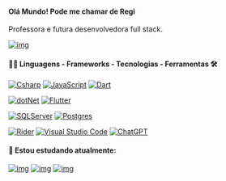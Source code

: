 #### Olá Mundo! Pode me chamar de Regi

Professora e futura desenvolvedora full stack.

[![img](https://camo.githubusercontent.com/07dea66b04ab42c20323e40c4a0393641454e66a9a7c7e8a5290c5095d7e97dc/68747470733a2f2f6170692e76697369746f7262616467652e696f2f6170692f636f6d62696e65643f706174683d68747470732533412532462532466769746875622e636f6d25324661727468757267616c616e7469266c6162656c3d5669736974616e74657325323028484f4a45253246546f74616c29266c6162656c436f6c6f723d25323335623138376526636f756e74436f6c6f723d253233356231383765266c6162656c5374796c653d7570706572)](https://visitorbadge.io/status?path=https%3A%2F%2Fgithub.com%2Farthurgalanti)

#### 👨‍💻 Linguagens - Frameworks - Tecnologias - Ferramentas 🛠

[![Csharp](https://camo.githubusercontent.com/7619ecdd47d05ba94afb03c799656bc9b9b08aae35b308b899680bf6299a030b/68747470733a2f2f696d672e736869656c64732e696f2f62616467652f4353686172702d2532333933344238453f7374796c653d666c61742d737175617265266c6162656c436f6c6f723d253233343134313431266c6f676f3d637368617270266c6f676f436f6c6f723d7768697465)](https://camo.githubusercontent.com/7619ecdd47d05ba94afb03c799656bc9b9b08aae35b308b899680bf6299a030b/68747470733a2f2f696d672e736869656c64732e696f2f62616467652f4353686172702d2532333933344238453f7374796c653d666c61742d737175617265266c6162656c436f6c6f723d253233343134313431266c6f676f3d637368617270266c6f676f436f6c6f723d7768697465) [![JavaScript](https://camo.githubusercontent.com/37bff19ea5ba1f0162cfe52d2aa46e525ad8c3dbcae49de4c6009b75b0609335/68747470733a2f2f696d672e736869656c64732e696f2f62616467652f4a6176615363726970742d2532334546443831443f7374796c653d666c61742d737175617265266c6162656c436f6c6f723d253233343134313431266c6f676f3d6a617661736372697074266c6f676f436f6c6f723d7768697465)](https://camo.githubusercontent.com/37bff19ea5ba1f0162cfe52d2aa46e525ad8c3dbcae49de4c6009b75b0609335/68747470733a2f2f696d672e736869656c64732e696f2f62616467652f4a6176615363726970742d2532334546443831443f7374796c653d666c61742d737175617265266c6162656c436f6c6f723d253233343134313431266c6f676f3d6a617661736372697074266c6f676f436f6c6f723d7768697465) [![Dart](https://camo.githubusercontent.com/1b594bf631d6f15e7133a83242290fa52961afa058c9454e480833532c642357/68747470733a2f2f696d672e736869656c64732e696f2f62616467652f446172742d2532333241414545393f7374796c653d666c61742d737175617265266c6162656c436f6c6f723d253233343134313431266c6f676f3d64617274266c6f676f436f6c6f723d7768697465)](https://camo.githubusercontent.com/1b594bf631d6f15e7133a83242290fa52961afa058c9454e480833532c642357/68747470733a2f2f696d672e736869656c64732e696f2f62616467652f446172742d2532333241414545393f7374796c653d666c61742d737175617265266c6162656c436f6c6f723d253233343134313431266c6f676f3d64617274266c6f676f436f6c6f723d7768697465)



[![dotNet](https://camo.githubusercontent.com/12b26bd0799a9e61b83f4b5024e80a06ebd5e7f6a71d65908b7c315c5ec20fc4/68747470733a2f2f696d672e736869656c64732e696f2f62616467652f2e4e45542d2532333633314637343f7374796c653d666c61742d737175617265266c6162656c436f6c6f723d253233343134313431266c6f676f3d646f746e6574266c6f676f436f6c6f723d7768697465)](https://camo.githubusercontent.com/12b26bd0799a9e61b83f4b5024e80a06ebd5e7f6a71d65908b7c315c5ec20fc4/68747470733a2f2f696d672e736869656c64732e696f2f62616467652f2e4e45542d2532333633314637343f7374796c653d666c61742d737175617265266c6162656c436f6c6f723d253233343134313431266c6f676f3d646f746e6574266c6f676f436f6c6f723d7768697465) [![Flutter](https://camo.githubusercontent.com/e7f319995b7a66f8d3431595d24c29416172ccca44580b5a4c5a26f88a68efe8/68747470733a2f2f696d672e736869656c64732e696f2f62616467652f466c75747465722d2532333035353539353f7374796c653d666c61742d737175617265266c6162656c436f6c6f723d253233343134313431266c6f676f3d666c7574746572266c6f676f436f6c6f723d7768697465)](https://camo.githubusercontent.com/e7f319995b7a66f8d3431595d24c29416172ccca44580b5a4c5a26f88a68efe8/68747470733a2f2f696d672e736869656c64732e696f2f62616467652f466c75747465722d2532333035353539353f7374796c653d666c61742d737175617265266c6162656c436f6c6f723d253233343134313431266c6f676f3d666c7574746572266c6f676f436f6c6f723d7768697465)

[![SQLServer](https://camo.githubusercontent.com/12f8dab57347f75ff26cccac8891d790642955a41bd1179b053dbe7066fedd34/68747470733a2f2f696d672e736869656c64732e696f2f62616467652f53514c5365727665722d2532334442324132302e7376673f7374796c653d666c61742d737175617265266c6162656c436f6c6f723d253233343134313431266c6f676f3d6d6963726f736f667473716c736572766572266c6f676f436f6c6f723d7768697465)](https://camo.githubusercontent.com/12f8dab57347f75ff26cccac8891d790642955a41bd1179b053dbe7066fedd34/68747470733a2f2f696d672e736869656c64732e696f2f62616467652f53514c5365727665722d2532334442324132302e7376673f7374796c653d666c61742d737175617265266c6162656c436f6c6f723d253233343134313431266c6f676f3d6d6963726f736f667473716c736572766572266c6f676f436f6c6f723d7768697465) [![Postgres](https://camo.githubusercontent.com/95bac574a5cef1615b46d550eced619e7f003c9593872793591e21f6e528a993/68747470733a2f2f696d672e736869656c64732e696f2f62616467652f506f737467726553514c2d2532333331363139322e7376673f7374796c653d666c61742d737175617265266c6162656c436f6c6f723d253233343134313431266c6f676f3d706f737467726573716c266c6f676f436f6c6f723d7768697465)](https://camo.githubusercontent.com/95bac574a5cef1615b46d550eced619e7f003c9593872793591e21f6e528a993/68747470733a2f2f696d672e736869656c64732e696f2f62616467652f506f737467726553514c2d2532333331363139322e7376673f7374796c653d666c61742d737175617265266c6162656c436f6c6f723d253233343134313431266c6f676f3d706f737467726573716c266c6f676f436f6c6f723d7768697465)

[![Rider](https://camo.githubusercontent.com/f0fb232c3734ae2abb4f210d37cdb9e4a2ec7a7ed419273aed04f7c451bf71c3/68747470733a2f2f696d672e736869656c64732e696f2f62616467652f52696465722d2532333030303f7374796c653d666c61742d737175617265266c6162656c436f6c6f723d253233343134313431266c6f676f3d7269646572266c6f676f436f6c6f723d7768697465)](https://camo.githubusercontent.com/f0fb232c3734ae2abb4f210d37cdb9e4a2ec7a7ed419273aed04f7c451bf71c3/68747470733a2f2f696d672e736869656c64732e696f2f62616467652f52696465722d2532333030303f7374796c653d666c61742d737175617265266c6162656c436f6c6f723d253233343134313431266c6f676f3d7269646572266c6f676f436f6c6f723d7768697465) [![Visual Studio Code](https://camo.githubusercontent.com/95a9d900f5a8cc27799a3c5c207c52268dd3c25fc3388f636360ed03d76f97ea/68747470733a2f2f696d672e736869656c64732e696f2f62616467652f56697375616c25323053747564696f253230436f64652d2532333244394545413f7374796c653d666c61742d737175617265266c6162656c436f6c6f723d253233343134313431266c6f676f3d76697375616c2d73747564696f2d636f6465266c6f676f436f6c6f723d7768697465)](https://camo.githubusercontent.com/95a9d900f5a8cc27799a3c5c207c52268dd3c25fc3388f636360ed03d76f97ea/68747470733a2f2f696d672e736869656c64732e696f2f62616467652f56697375616c25323053747564696f253230436f64652d2532333244394545413f7374796c653d666c61742d737175617265266c6162656c436f6c6f723d253233343134313431266c6f676f3d76697375616c2d73747564696f2d636f6465266c6f676f436f6c6f723d7768697465) [![ChatGPT](https://camo.githubusercontent.com/b10b4ccb60bfedcb041ca158eb065dc8df72df6d7bcf689440ff507bcf3d8282/68747470733a2f2f696d672e736869656c64732e696f2f62616467652f436861744750542d2532333141394137413f7374796c653d666c61742d737175617265266c6162656c436f6c6f723d253233343134313431266c6f676f3d6f70656e6169266c6f676f436f6c6f723d7768697465)](https://camo.githubusercontent.com/b10b4ccb60bfedcb041ca158eb065dc8df72df6d7bcf689440ff507bcf3d8282/68747470733a2f2f696d672e736869656c64732e696f2f62616467652f436861744750542d2532333141394137413f7374796c653d666c61742d737175617265266c6162656c436f6c6f723d253233343134313431266c6f676f3d6f70656e6169266c6f676f436f6c6f723d7768697465)

#### 🌱 Estou estudando atualmente:

[![img](https://camo.githubusercontent.com/3e07fdbca9040e31b1dad8de3984497323d590ae31d8e51d6bd8bfc308d5d621/68747470733a2f2f696d672e736869656c64732e696f2f62616467652f547970655363726970742d2532333246373443303f7374796c653d666c61742d737175617265266c6162656c436f6c6f723d253233343134313431266c6f676f3d74797065736372697074266c6f676f436f6c6f723d7768697465)](https://camo.githubusercontent.com/3e07fdbca9040e31b1dad8de3984497323d590ae31d8e51d6bd8bfc308d5d621/68747470733a2f2f696d672e736869656c64732e696f2f62616467652f547970655363726970742d2532333246373443303f7374796c653d666c61742d737175617265266c6162656c436f6c6f723d253233343134313431266c6f676f3d74797065736372697074266c6f676f436f6c6f723d7768697465) [![img](https://camo.githubusercontent.com/7532a090d7c0270702c44d3d9cbfa62033294559db0dce3135ca384c0002959e/68747470733a2f2f696d672e736869656c64732e696f2f62616467652f416e67756c61722d2532334445333634313f7374796c653d666c61742d737175617265266c6162656c436f6c6f723d253233343134313431266c6f676f3d616e67756c6172266c6f676f436f6c6f723d7768697465)](https://camo.githubusercontent.com/7532a090d7c0270702c44d3d9cbfa62033294559db0dce3135ca384c0002959e/68747470733a2f2f696d672e736869656c64732e696f2f62616467652f416e67756c61722d2532334445333634313f7374796c653d666c61742d737175617265266c6162656c436f6c6f723d253233343134313431266c6f676f3d616e67756c6172266c6f676f436f6c6f723d7768697465) [![img](https://camo.githubusercontent.com/31760c12c0f8fc4dad4f096492e360ae05ad1a473247bda7e466fec40862c003/68747470733a2f2f696d672e736869656c64732e696f2f62616467652f496e676cc3aa732d2532333030413836423f7374796c653d666c61742d737175617265266c6162656c436f6c6f723d2532333431343134316c6f676f436f6c6f723d7768697465)](https://camo.githubusercontent.com/31760c12c0f8fc4dad4f096492e360ae05ad1a473247bda7e466fec40862c003/68747470733a2f2f696d672e736869656c64732e696f2f62616467652f496e676cc3aa732d2532333030413836423f7374796c653d666c61742d737175617265266c6162656c436f6c6f723d2532333431343134316c6f676f436f6c6f723d7768697465)